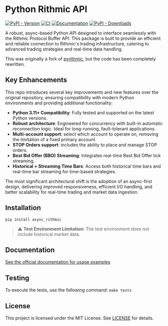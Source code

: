 # Python Rithmic API

[![PyPI - Version](https://img.shields.io/pypi/v/async_rithmic)](https://pypi.org/project/async-rithmic/)
[![CI](https://github.com/rundef/async_rithmic/actions/workflows/ci.yml/badge.svg)](https://github.com/rundef/async_rithmic/actions/workflows/ci.yml)
[![Documentation](https://app.readthedocs.org/projects/async-rithmic/badge/?version=latest)](https://async-rithmic.readthedocs.io/en/latest/)
[![PyPI - Downloads](https://img.shields.io/pypi/dm/async_rithmic)](https://pypistats.org/packages/async-rithmic)

A robust, async-based Python API designed to interface seamlessly with the Rithmic Protocol Buffer API. This package is built to provide an efficient and reliable connection to Rithmic's trading infrastructure, catering to advanced trading strategies and real-time data handling.

This was originally a fork of [pyrithmic](https://github.com/jacksonwoody/pyrithmic), but the code has been completely rewritten.

## Key Enhancements

This repo introduces several key improvements and new features over the original repository, ensuring compatibility with modern Python environments and providing additional functionality:

- **Python 3.11+ Compatibility**: Fully tested and supported on the latest Python versions.
- **Robust architecture**: Engineered for concurrency with built-in automatic reconnection logic. Ideal for long-running, fault-tolerant applications.
- **Multi-account support**: select which account to operate on, removing the limitation of a fixed primary account.
- **STOP Orders support**: includes the ability to place and manage STOP orders.
- **Best Bid Offer (BBO) Streaming**: Integrates real-time Best Bid Offer tick streaming. 
- **Historical + Streaming Time Bars**: Access both historical time bars and real-time bar streaming for time-based strategies.

The most significant architectural shift is the adoption of an async-first design, delivering improved responsiveness, efficient I/O handling, and better scalability for real-time trading and market data ingestion.


## Installation

```
pip install async_rithmic
```

> ⚠ **Test Environment Limitation**:
The test environment does not include historical market data.

## Documentation

[See the official documentation for usage examples](https://async-rithmic.readthedocs.io/en/latest/)

## Testing

To execute the tests, use the following command: `make tests`

## License

This project is licensed under the MIT License.
See [LICENSE](LICENSE) for details.
